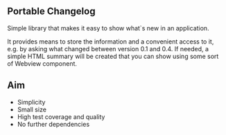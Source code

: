 ## Portable Changelog

Simple library that makes it easy to show what`s new in an application. 

It provides means to store the information and a convenient access to it, e.g. by asking what changed between version 0.1 and 0.4. If needed, a simple HTML
summary will be created that you can show using some sort of Webview component.

## Aim

* Simplicity
* Small size
* High test coverage and quality
* No further dependencies